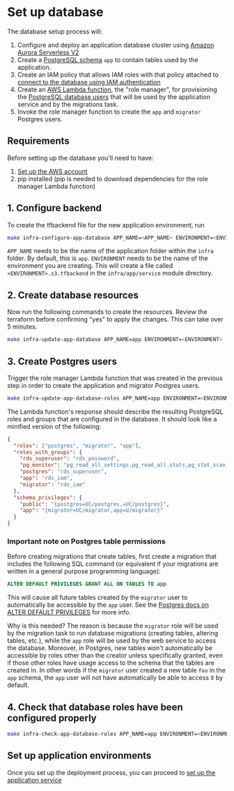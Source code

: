# Set up database

The database setup process will:

1. Configure and deploy an application database cluster using [Amazon Aurora Serverless V2](https://aws.amazon.com/rds/aurora/serverless/)
2. Create a [PostgreSQL schema](https://www.postgresql.org/docs/current/ddl-schemas.html) `app` to contain tables used by the application.
3. Create an IAM policy that allows IAM roles with that policy attached to [connect to the database using IAM authentication](https://docs.aws.amazon.com/AmazonRDS/latest/UserGuide/UsingWithRDS.IAMDBAuth.Connecting.html)
4. Create an [AWS Lambda function](https://docs.aws.amazon.com/lambda/latest/dg/welcome.html), the "role manager", for provisioning the [PostgreSQL database users](https://www.postgresql.org/docs/8.0/user-manag.html) that will be used by the application service and by the migrations task.
5. Invoke the role manager function to create the `app` and `migrator` Postgres users.

## Requirements

Before setting up the database you'll need to have:

1. [Set up the AWS account](./set-up-aws-account.md)
2. pip installed (pip is needed to download dependencies for the role manager Lambda function)

## 1. Configure backend

To create the tfbackend file for the new application environment, run

```bash
make infra-configure-app-database APP_NAME=<APP_NAME> ENVIRONMENT=<ENVIRONMENT>
```

`APP_NAME` needs to be the name of the application folder within the `infra` folder. By default, this is `app`.
`ENVIRONMENT` needs to be the name of the environment you are creating. This will create a file called `<ENVIRONMENT>.s3.tfbackend` in the `infra/app/service` module directory.

## 2. Create database resources

Now run the following commands to create the resources. Review the terraform before confirming "yes" to apply the changes. This can take over 5 minutes.

```bash
make infra-update-app-database APP_NAME=app ENVIRONMENT=<ENVIRONMENT>
```

## 3. Create Postgres users

Trigger the role manager Lambda function that was created in the previous step in order to create the application and migrator Postgres users.

```bash
make infra-update-app-database-roles APP_NAME=app ENVIRONMENT=<ENVIRONMENT>
```

The Lambda function's response should describe the resulting PostgreSQL roles and groups that are configured in the database. It should look like a minified version of the following:

```json
{
  "roles": ["postgres", "migrator", "app"],
  "roles_with_groups": {
    "rds_superuser": "rds_password",
    "pg_monitor": "pg_read_all_settings,pg_read_all_stats,pg_stat_scan_tables",
    "postgres": "rds_superuser",
    "app": "rds_iam",
    "migrator": "rds_iam"
  },
  "schema_privileges": {
    "public": "{postgres=UC/postgres,=UC/postgres}",
    "app": "{migrator=UC/migrator,app=U/migrator}"
  }
}
```

### Important note on Postgres table permissions

Before creating migrations that create tables, first create a migration that includes the following SQL command (or equivalent if your migrations are written in a general purpose programming language):

```sql
ALTER DEFAULT PRIVILEGES GRANT ALL ON TABLES TO app
```

This will cause all future tables created by the `migrator` user to automatically be accessible by the `app` user. See the [Postgres docs on ALTER DEFAULT PRIVILEGES](https://www.postgresql.org/docs/current/sql-alterdefaultprivileges.html) for more info.

Why is this needed? The reason is because the `migrator` role will be used by the migration task to run database migrations (creating tables, altering tables, etc.), while the `app` role will be used by the web service to access the database. Moreover, in Postgres, new tables won't automatically be accessible by roles other than the creator unless specifically granted, even if those other roles have usage access to the schema that the tables are created in. In other words if the `migrator` user created a new table `foo` in the `app` schema, the `app` user will not have automatically be able to access it by default.

## 4. Check that database roles have been configured properly

```bash
make infra-check-app-database-roles APP_NAME=app ENVIRONMENT=<ENVIRONMENT>
```

## Set up application environments

Once you set up the deployment process, you can proceed to [set up the application service](./set-up-app-env.md)
